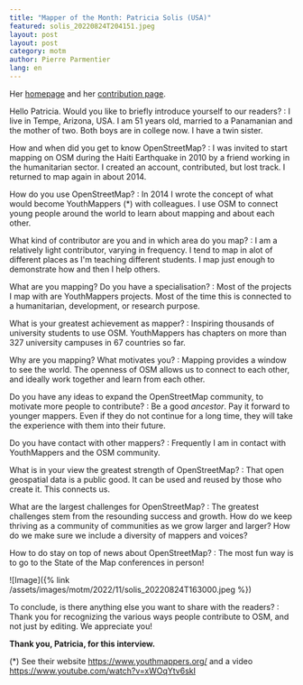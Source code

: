 ```yaml
---
title: "Mapper of the Month: Patricia Solis (USA)"
featured: solis_20220824T204151.jpeg
layout: post
layout: post
category: motm
author: Pierre Parmentier
lang: en
---
```


Her [homepage](https://www.openstreetmap.org/user/Patricia%20Solis) and her [contribution page](https://hdyc.neis-one.org/?Patricia%20Solis).

Hello Patricia. Would you like to briefly introduce yourself to our readers?
: I live in Tempe, Arizona, USA. I am 51 years old, married to a Panamanian and the mother of two. Both boys are in college now. I have a twin sister.

How and when did you get to know OpenStreetMap?
: I was invited to start mapping on OSM during the Haiti Earthquake in 2010 by a friend working in the humanitarian sector. I created an account, contributed, but lost track. I returned to map again in about 2014.

How do you use OpenStreetMap?
: In 2014 I wrote the concept of what would become YouthMappers (*) with colleagues. I use OSM to connect young people around the world to learn about mapping and about each other.

What kind of contributor are you and in which area do you map?
: I am a relatively light contributor, varying in frequency. I tend to map in alot of different places as I'm teaching different students. I map just enough to demonstrate how and then I help others.

What are you mapping? Do you have a specialisation?
: Most of the projects I map with are YouthMappers projects. Most of the time this is connected to a humanitarian, development, or research purpose.

What is your greatest achievement as mapper?
: Inspiring thousands of university students to use OSM. YouthMappers has chapters on more than 327 university campuses in 67 countries so far.

Why are you mapping? What motivates you?
: Mapping provides a window to see the world. The openness of OSM allows us to connect to each other, and ideally work together and learn from each other.

Do you have any ideas to expand the OpenStreetMap community, to motivate more people to contribute?
: Be a good _ancestor_. Pay it forward to younger mappers. Even if they do not continue for a long time, they will take the experience with them into their future.

Do you have contact with other mappers?
: Frequently I am in contact with YouthMappers and the OSM community.

What is in your view the greatest strength of OpenStreetMap?
: That open geospatial data is a public good. It can be used and reused by those who create it. This connects us.

What are the largest challenges for OpenStreetMap?
: The greatest challenges stem from the resounding success and growth. How do we keep thriving as a community of communities as we grow larger and larger? How do we make sure we include a diversity of mappers and voices?

How to do stay on top of news about OpenStreetMap?
: The most fun way is to go to the State of the Map conferences in person!

![Image]({% link /assets/images/motm/2022/11/solis_20220824T163000.jpeg %})

To conclude, is there anything else you want to share with the readers?
: Thank you for recognizing the various ways people contribute to OSM, and not just by editing. We appreciate you!

**Thank you, Patricia, for this interview.**

(*) See their website <https://www.youthmappers.org/> and a video <https://www.youtube.com/watch?v=xWOqYtv6skI>
